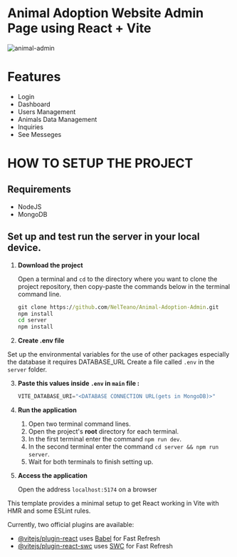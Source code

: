 # Animal Adoption Website Admin Page using React + Vite


![animal-admin](https://github.com/NelTeano/Animal-Adoption-Admin/assets/108077205/e8979d45-41c3-4971-9bb2-e3a304431604)

# Features
<ul>
  <li>Login</li>
  <li>Dashboard</li>
  <li>Users Management</li>
  <li>Animals Data Management</li>
  <li>Inquiries</li>
  <li>See Messeges</li>
</ul>

# HOW TO SETUP THE PROJECT

## Requirements

<ul>
  <li>NodeJS</li>
  <li>MongoDB</li>
</ul>


## Set up and test run the server in your local device.


1. **Download the project**

    Open a terminal and `cd` to the directory where you want to clone
    the project repository, then copy-paste the commands below in the
    terminal command line.

    ```cmd
    git clone https://github.com/NelTeano/Animal-Adoption-Admin.git
    npm install
    cd server
    npm install
    ```

2. **Create .env file**
  
Set up the environmental variables for the use of other packages especially the database it requires DATABASE_URL
Create a file called `.env` in the
`server` folder.<br>

 3. **Paste this values inside `.env` in `main` file :**

    ```js
    VITE_DATABASE_URI="<DATABASE CONNECTION URL(gets in MongoDB)>"
    ```

   
4. **Run the application**

    1. Open two terminal command lines.
    2. Open the project's **root** directory for each terminal.
    3. In the first terminal enter the command `npm run dev`.
    4. In the second terminal enter the command `cd server && npm run server`.
    5. Wait for both terminals to finish setting up.
  
6. **Access the application**

    Open the address `localhost:5174` on a browser

   

This template provides a minimal setup to get React working in Vite with HMR and some ESLint rules.

Currently, two official plugins are available:

- [@vitejs/plugin-react](https://github.com/vitejs/vite-plugin-react/blob/main/packages/plugin-react/README.md) uses [Babel](https://babeljs.io/) for Fast Refresh
- [@vitejs/plugin-react-swc](https://github.com/vitejs/vite-plugin-react-swc) uses [SWC](https://swc.rs/) for Fast Refresh
